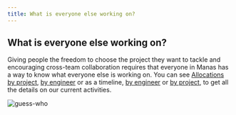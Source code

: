 ```yaml
---
title: What is everyone else working on?
---
```

## What is everyone else working on?

Giving people the freedom to choose the project they want to tackle and encouraging cross-team collaboration requires that everyone in Manas has a way to know what everyone else is working on. You can see [Allocations by project](https://airtable.com/shrdXXwdf1POr7yzh/tbl4serdEgBv18iNs), [by engineer](https://airtable.com/shrJmH4lZJe404FW4/tblsxRTLjw0PsXE4C) or as a timeline, [by engineer](https://airtable.com/shrCksRSQqrVIrunv) or [by project](https://airtable.com/shr7GT27a8ia5tK5Y/tblYxumY4YvPjNOv6/viwkLjVGhmmbhhj9n), to get all the details on our current activities.

![guess-who](/images/guess-who.svg)
